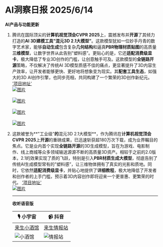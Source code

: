 # AI洞察日报 2025/6/14

**AI产品与功能更新**

1.  腾讯在国际顶尖的**计算机视觉顶会CVPR 2025**上，震撼发布并**开源**了其倾力打造的**AI 3D建模工具"混元3D 2.1大模型”**。这款模型犹如一位妙手丹青的数字艺术家，能够**自动生成**包含复杂**几何结构**和逼真**PBR物理材质贴图**的高质量**三维模型**，让数字世界从此告别"塑料感”。更贴心的是，它还**适配消费级显卡**，极大降低了专业3D创作的门槛，让创意触手可及。这款模型的**全链路开源**策略，不仅解决了传统AI 3D模型质感不佳的痛点，更显著提升了3D内容生产效率，让开发者能够更快、更好地将想象变为现实。其**配套工具生态**，如强大的3D AI创作引擎，也同步亮相，共同构建了一个繁荣的3D创作新纪元。
    ['项目地址'](https://3d-models.hunyuan.tencent.com/)
    <br/> [![图片](https://assets-v2.circle.so/llb61znhyh6jrbsdd2csm5k9x3y2 "img")](https://assets-v2.circle.so/llb61znhyh6jrbsdd2csm5k9x3y2) <br/>
    <br/> [![图片](https://assets-v2.circle.so/pz1b3vfat5r55xbn1g6m1cg0r2b2 "img")](https://assets-v2.circle.so/pz1b3vfat5r55xbn1g6m1cg0r2b2) <br/>
    <br/> [![图片](https://assets-v2.circle.so/07bgyuqc4lc2h370nccz0ywdl16k "img")](https://assets-v2.circle.so/07bgyuqc4lc2h370nccz0ywdl16k) <br/>
    <br/> [![图片](https://assets-v2.circle.so/adv6ogxttjpa0ssaytljhh9ks06u "img")](https://assets-v2.circle.so/adv6ogxttjpa0ssaytljhh9ks06u) <br/>

2.  这款被誉为**"工业级”**的**混元3D 2.1大模型**，作为腾讯在**计算机视觉顶会CVPR 2025**上**开源**的重磅成果，已迅速斩获超180万次下载，成为业界瞩目的焦点。它是业内首个实现**全链路开源**的3D生成模型，旨在为游戏、电影制作、线上商城等众多领域输送源源不断的高质量3D资产。相较于之前的2.0版本，2.1的效果实现了质的飞跃，特别是引入**PBR材质生成大模型**，彻底告别了传统AI生成模型常有的"塑料感”，让三维物体拥有了真实的光影和质地。同时，它依然**适配消费级显卡**，并贴心地提供了**详细教程**，极大地降低了开发者和创作者的上手门槛，预示着3D内容创作即将迎来一个更普惠、更繁荣的时代。
    ['项目地址'](https://3d-models.hunyuan.tencent.com/)
    <br/> [![图片](https://upload.chinaz.com/2025/0614/6388549152278757021943660.png "img")](https://upload.chinaz.com/2025/0614/6388549152278757021943660.png) <br/>

    ---

    **收听语音版**
    
    | 🎙️ **小宇宙** | 📹 **抖音** |
    | --- | --- |
    | [来生小酒馆](https://www.xiaoyuzhoufm.com/podcast/683c62b7c1ca9cf575a5030e)  |   [来生情报站](https://www.douyin.com/user/MS4wLjABAAAAwpwqPQlu38sO38VyWgw9ZjDEnN4bMR5j8x111UxpseHR9DpB6-CveI5KRXOWuFwG)| 
    | ![小酒馆](https://raw.githubusercontent.com/justlovemaki/CloudFlare-AI-Insight-Daily/refs/heads/main/docs/images/sm2.png "img") | ![情报站](https://raw.githubusercontent.com/justlovemaki/CloudFlare-AI-Insight-Daily/refs/heads/main/docs/images/sm1.png "img") |
    
    
    


